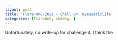 ```yaml
---
layout: post
title: 'Flare-On8-2021 - Chall 04: myaquaticlife'
categories: [FlareOn8, x64dbg, ]
---
```

Unfortunately, no write-up for challenge 4. I think the 

